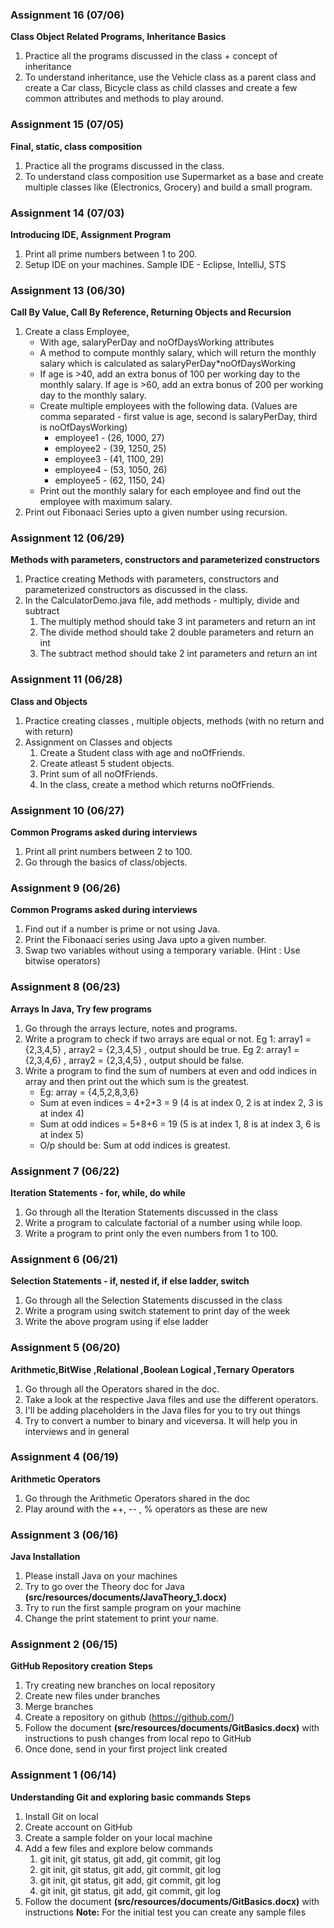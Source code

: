 ### Assignment 16 (07/06)
**Class Object Related Programs, Inheritance Basics**
1. Practice all the programs discussed in the class + concept of inheritance
2. To understand inheritance, use the Vehicle class as a parent class and create a Car class, Bicycle class as child classes and create a few common attributes and methods to play around.


### Assignment 15 (07/05)
**Final, static, class composition**
1. Practice all the programs discussed in the class.
2. To understand class composition use Supermarket as a base and create multiple classes like (Electronics, Grocery) and build a small program.


### Assignment 14 (07/03)
**Introducing IDE, Assignment Program**
1. Print all prime numbers between 1 to 200.
2. Setup IDE on your machines. Sample IDE - Eclipse, IntelliJ, STS



### Assignment 13 (06/30)
**Call By Value, Call By Reference, Returning Objects and Recursion**
1. Create a class Employee,
	* With age, salaryPerDay and noOfDaysWorking attributes
	* A method to compute monthly salary, which will return the monthly salary which is calculated as salaryPerDay*noOfDaysWorking
	* If age is >40, add an extra bonus of 100 per working day to the monthly salary. If age is >60, add an extra bonus of 200 per working day to the monthly salary.
	* Create multiple employees with the following data. (Values are comma separated - first value is age, second is salaryPerDay, third is noOfDaysWorking)
		*  employee1 - (26, 1000, 27)
		*  employee2 - (39, 1250, 25)
		*  employee3 - (41, 1100, 29)
		*  employee4 - (53, 1050, 26)
		*  employee5 - (62, 1150, 24)
	* Print out the monthly salary for each employee and find out the employee with maximum salary.
2. Print out Fibonaaci Series upto a given number using recursion.


### Assignment 12 (06/29)
**Methods with parameters, constructors and parameterized constructors**
1. Practice creating Methods with parameters, constructors and parameterized constructors as discussed in the class.
2. In the CalculatorDemo.java file, add methods - multiply, divide and subtract
	1. The multiply method should take 3 int parameters and return an int
	2. The divide method should take 2  double  parameters and return an int
	3. The subtract method should take 2 int parameters and return an int
	


### Assignment 11 (06/28)
**Class and Objects**
1. Practice creating classes , multiple objects, methods (with no return and with return)
2. Assignment on Classes and objects
	1. Create a Student class with age and noOfFriends.
	2. Create atleast 5 student objects.
	3. Print sum of all noOfFriends.
	4. In the class, create a method which returns noOfFriends.
	




### Assignment 10 (06/27)
**Common Programs asked during interviews**
1. Print all print numbers between 2 to 100.
2. Go through the basics of class/objects.


### Assignment 9 (06/26)
**Common Programs asked during interviews**
1. Find out if a number is prime or not using Java.
2. Print the Fibonaaci series using Java upto a given number.
3. Swap two variables without using a temporary variable. (Hint : Use bitwise operators)



### Assignment 8 (06/23)
**Arrays In Java, Try few programs**
1. Go through the arrays lecture, notes and programs.
2. Write a program to check if two arrays are equal or not. Eg 1: array1  = {2,3,4,5} , array2 = {2,3,4,5} , output should be true. Eg 2: array1  = {2,3,4,6} , array2 = {2,3,4,5} , output should be false.
3. Write a program to find the sum of numbers at even and odd indices in array and then print out the which sum is the greatest.
	* Eg: array = {4,5,2,8,3,6}
	* Sum at even indices = 4+2+3 = 9 (4 is at index 0, 2 is at index 2, 3 is at index 4)
	* Sum at odd  indices = 5+8+6 = 19 (5 is at index 1, 8 is at index 3, 6 is at index 5)
	* O/p should be: Sum at odd indices is greatest.

### Assignment 7 (06/22)
**Iteration Statements - for, while, do while**
1. Go through all the Iteration Statements discussed in the class
2. Write a program to calculate factorial of a number using while loop.
3. Write a program to print only the even numbers from 1 to 100.

### Assignment 6 (06/21)
**Selection Statements - if, nested if, if else ladder, switch**
1. Go through all the Selection Statements discussed in the class
2. Write a program using switch statement to print day of the week
3. Write the above program using if else ladder


### Assignment 5 (06/20)
**Arithmetic,BitWise ,Relational ,Boolean Logical ,Ternary Operators**
1. Go through all the Operators shared in the doc.
2. Take a look at the respective Java files and use the different operators.
3. I'll be adding placeholders in the Java files for you to try out things
4. Try to convert a number to binary and viceversa. It will help you in interviews and in general

### Assignment 4 (06/19)
**Arithmetic Operators**
1. Go through the Arithmetic Operators shared in the doc
2. Play around with the ++, -- , % operators as these are new


### Assignment 3 (06/16)
**Java Installation**
1. Please install Java on your machines
2. Try to go over the Theory doc for Java **(src/resources/documents/JavaTheory_1.docx)**
3. Try to run the first sample program on your machine
4. Change the print statement to print your name.

### Assignment 2 (06/15)
**GitHub Repository creation**
**Steps**
1. Try creating new branches on local repository
2. Create new files under branches
3. Merge branches
4. Create a repository on github (https://github.com/)
5. Follow the document **(src/resources/documents/GitBasics.docx)** with instructions to push changes from local repo to GitHub
6. Once done, send in your first project link created


### Assignment 1 (06/14)
**Understanding Git and exploring basic commands**
**Steps**
1. Install Git on local
2. Create account on GitHub
3. Create a sample folder on your local machine
4. Add a few files and explore below commands
	1. git init, git status, git add, git commit, git log
	2. git init, git status, git add, git commit, git log
	3. git init, git status, git add, git commit, git log
	4. git init, git status, git add, git commit, git log
5. Follow the document **(src/resources/documents/GitBasics.docx)** with instructions
**Note:** For the initial test you can create any sample files  
